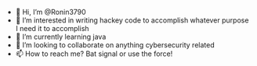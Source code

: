 - 👋 Hi, I’m @Ronin3790
- 👀 I’m interested in writing hackey code to accomplish whatever purpose I need it to accomplish
- 🌱 I’m currently learning java
- 💞️ I’m looking to collaborate on anything cybersecurity related
- 📫 How to reach me? Bat signal or use the force!

<!---
Ronin3790/Ronin3790 is a ✨ special ✨ repository because its `README.md` (this file) appears on your GitHub profile.
You can click the Preview link to take a look at your changes.
--->

